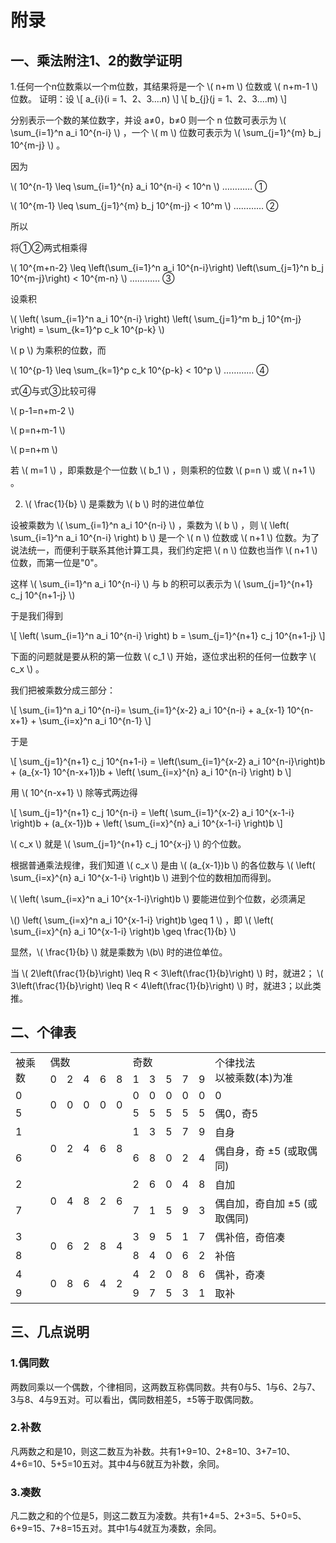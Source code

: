 # 附录
## 一、乘法附注1、2的数学证明

1.任何一个n位数乘以一个m位数，其结果将是一个 \\( n+m \\) 位数或 \\( n+m-1 \\) 位数。
证明：设
\\[ a_{i}(i = 1、2、3....n) \\]
\\[ b_{j}(j = 1、2、3....m) \\]

分别表示一个数的某位数字，并设 a≠0，b≠0 则一个 n 位数可表示为 \\( \sum_{i=1}^n a_i 10^{n-i} \\) 
 ，一个 \\( m \\) 位数可表示为 \\( \sum_{j=1}^{m} b_j 10^{m-j} \\) 。

因为 

\\( 10^{n-1} \leq \sum_{i=1}^{n} a_i 10^{n-i} < 10^n \\) ………… ① 

\\( 10^{m-1} \leq \sum_{j=1}^{m} b_j 10^{m-j} < 10^m \\) ………… ②

所以

将①②两式相乘得

\\( 10^{m+n-2} \leq \left(\sum_{i=1}^n a_i 10^{n-i}\right) \left(\sum_{j=1}^n b_j 10^{m-j}\right) < 10^{m-n} \\) ………… ③

设乘积

\\( \left( \sum_{i=1}^n a_i 10^{n-i} \right) \left( \sum_{j=1}^m b_j 10^{m-j} \right) = \sum_{k=1}^p c_k 10^{p-k} \\)

\\( p \\) 为乘积的位数，而

\\( 10^{p-1} \leq \sum_{k=1}^p c_k 10^{p-k} < 10^p \\)
………… ④

式④与式③比较可得

\\( p-1=n+m-2 \\)

\\( p=n+m-1 \\)

\\( p=n+m \\)

若 \\( m=1 \\) ，即乘数是个一位数 \\( b_1 \\) ，则乘积的位数 \\( p=n \\) 或 \\( n+1 \\) 。

2. \\( \frac{1}{b} \\) 是乘数为 \\( b \\) 时的进位单位

设被乘数为 \\( \sum_{i=1}^n a_i 10^{n-i} \\) ，乘数为 \\( b \\) ，则 \\( \left( \sum_{i=1}^n a_i 10^{n-i} \right) b \\) 是一个 \\( n \\) 位数或 \\( n+1 \\) 位数。为了说法统一，而便利于联系其他计算工具，我们约定把 \\( n \\) 位数也当作 \\( n+1 \\) 位数，而第一位是"0"。

这样 \\( \sum_{i=1}^n a_i 10^{n-i} \\) 与 b 的积可以表示为 \\( \sum_{j=1}^{n+1} c_j 10^{n+1-j} \\)

于是我们得到

\\[ \left( \sum_{i=1}^n a_i 10^{n-i} \right) b = \sum_{j=1}^{n+1} c_j 10^{n+1-j} \\]

下面的问题就是要从积的第一位数 \\( c_1 \\) 开始，逐位求出积的任何一位数字 \\( c_x \\) 。

我们把被乘数分成三部分：

\\[ \sum_{i=1}^n a_i 10^{n-i}= \sum_{i=1}^{x-2} a_i 10^{n-i} + a_{x-1} 10^{n-x+1} + \sum_{i=x}^n a_i 10^{n-1} \\]

于是

\\[ \sum_{j=1}^{n+1} c_j 10^{n+1-i} = \left(\sum_{i=1}^{x-2} a_i 10^{n-i}\right)b + (a_{x-1} 10^{n-x+1})b + \left( \sum_{i=x}^{n} a_i 10^{n-i} \right) b \\]

用 \\( 10^{n-x+1} \\) 除等式两边得

\\[ \sum_{j=1}^{n+1} c_j 10^{n-i} = \left( \sum_{i=1}^{x-2} a_i 10^{x-1-i} \right)b + (a_{x-1})b + \left( \sum_{i=x}^{n} a_i 10^{x-1-i} \right)b \\]

\\( c_x \\) 就是 \\( \sum_{j=1}^{n+1} c_j 10^{x-j} \\) 的个位数。

根据普通乘法规律，我们知道 \\( c_x \\) 是由 \\( (a_{x-1})b \\) 的各位数与 \\( \left( \sum_{i=x}^{n} a_i 10^{x-1-i} \right)b \\) 进到个位的数相加而得到。

\\( \left( \sum_{i=x}^n a_i 10^{x-1-i}\right)b \\) 要能进位到个位数，必须满足

\\() \left( \sum_{i=x}^n a_i 10^{x-1-i} \right)b \geq 1 \\) ，即 \\( \left( \sum_{i=x}^{n} a_i 10^{x-1-i} \right)b \geq \frac{1}{b} \\)

显然，\\( \frac{1}{b} \\) 就是乘数为 \\(b\\) 时的进位单位。

当 \\( 2\left(\frac{1}{b}\right) \leq R < 3\left(\frac{1}{b}\right) \\) 时，就进2； \\( 3\left(\frac{1}{b}\right) \leq R < 4\left(\frac{1}{b}\right) \\) 时，就进3；以此类推。


## 二、个律表

<table>
  <tr>
    <td rowspan="2">被乘数</td>
    <td colspan="5">偶数</td>
    <td colspan="5">奇数</td>
    <td rowspan="2">个律找法<br>以被乘数(本)为准</td>
  </tr>
  <tr>
    <td>0</td>
    <td>2</td>
    <td>4</td>
    <td>6</td>
    <td>8</td>
    <td>1</td>
    <td>3</td>
    <td>5</td>
    <td>7</td>
    <td>9</td>
  </tr>
  <tr>
    <td>0</td>
    <td rowspan="2">0</td>
    <td rowspan="2">0</td>
    <td rowspan="2">0</td>
    <td rowspan="2">0</td>
    <td rowspan="2">0</td>
    <td>0</td>
    <td>0</td>
    <td>0</td>
    <td>0</td>
    <td>0</td>
    <td>0</td>
  </tr>
  <tr>
    <td>5</td>
    <td>5</td>
    <td>5</td>
    <td>5</td>
    <td>5</td>
    <td>5</td>
    <td>偶0，奇5</td>
  </tr>
  <tr>
    <td>1</td>
    <td rowspan="2">0</td>
    <td rowspan="2">2</td>
    <td rowspan="2">4</td>
    <td rowspan="2">6</td>
    <td rowspan="2">8</td>
    <td>1</td>
    <td>3</td>
    <td>5</td>
    <td>7</td>
    <td>9</td>
    <td>自身</td>
  </tr>
  <tr>
    <td>6</td>
    <td>6</td>
    <td>8</td>
    <td>0</td>
    <td>2</td>
    <td>4</td>
    <td>偶自身，奇 ±5 (或取偶同)</td>
  </tr>
  <tr>
    <td>2</td>
    <td rowspan="2">0</td>
    <td rowspan="2">4</td>
    <td rowspan="2">8</td>
    <td rowspan="2">2</td>
    <td rowspan="2">6</td>
    <td>2</td>
    <td>6</td>
    <td>0</td>
    <td>4</td>
    <td>8</td>
    <td>自加</td>
  </tr>
  <tr>
    <td>7</td>
    <td>7</td>
    <td>1</td>
    <td>5</td>
    <td>9</td>
    <td>3</td>
    <td>偶自加，奇自加 ±5 (或取偶同)</td>
  </tr>
  <tr>
    <td>3</td>
    <td rowspan="2">0</td>
    <td rowspan="2">6</td>
    <td rowspan="2">2</td>
    <td rowspan="2">8</td>
    <td rowspan="2">4</td>
    <td>3</td>
    <td>9</td>
    <td>5</td>
    <td>1</td>
    <td>7</td>
    <td>偶补倍，奇倍凑</td>
  </tr>
  <tr>
    <td>8</td>
    <td>8</td>
    <td>4</td>
    <td>0</td>
    <td>6</td>
    <td>2</td>
    <td>补倍</td>
  </tr>
  <tr>
    <td>4</td>
    <td rowspan="2">0</td>
    <td rowspan="2">8</td>
    <td rowspan="2">6</td>
    <td rowspan="2">4</td>
    <td rowspan="2">2</td>
    <td>4</td>
    <td>2</td>
    <td>0</td>
    <td>8</td>
    <td>6</td>
    <td>偶补，奇凑</td>
  </tr>
  <tr>
    <td>9</td>
    <td>9</td>
    <td>7</td>
    <td>5</td>
    <td>3</td>
    <td>1</td>
    <td>取补</td>
  </tr>
</table>


## 三、几点说明
### 1.偶同数
两数同乘以一个偶数，个律相同，这两数互称偶同数。共有0与5、1与6、2与7、3与8、4与9五对。可以看出，偶同数相差5，±5等于取偶同数。

### 2.补数
凡两数之和是10，则这二数互为补数。共有1+9=10、2+8=10、3+7=10、4+6=10、5+5=10五对。其中4与6就互为补数，余同。

### 3.凑数
凡二数之和的个位是5，则这二数互为凌数。共有1+4=5、2+3=5、5+0=5、6+9=15、7+8=15五对。其中1与4就互为凑数，余同。
